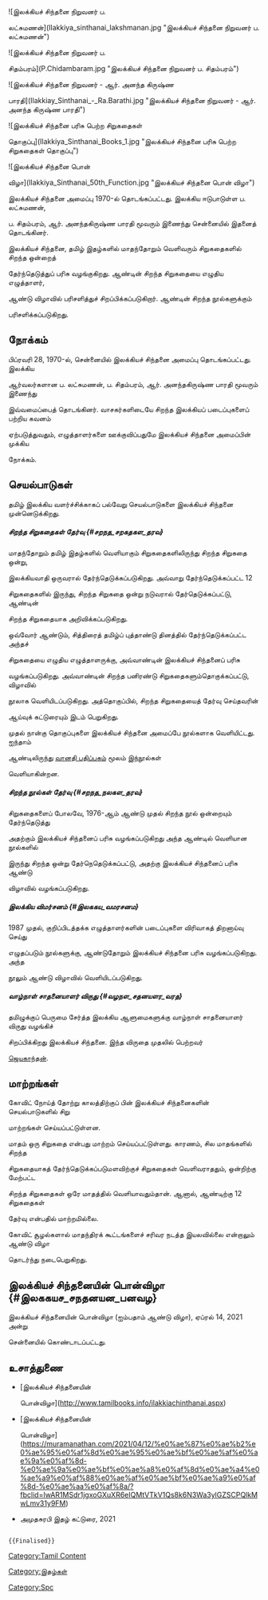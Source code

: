 ![இலக்கியச் சிந்தனை நிறுவனர் ப.
லட்சுமணன்](Ilakkiya_sinthanai_lakshmanan.jpg "இலக்கியச் சிந்தனை நிறுவனர் ப. லட்சுமணன்")
![இலக்கியச் சிந்தனை நிறுவனர் ப.
சிதம்பரம்](P.Chidambaram.jpg "இலக்கியச் சிந்தனை நிறுவனர் ப. சிதம்பரம்")
![இலக்கியச் சிந்தனை நிறுவனர் - ஆர். அனந்த கிருஷ்ண
பாரதி](Ilakkiay_Sinthanai_-_Ra.Barathi.jpg "இலக்கியச் சிந்தனை நிறுவனர் - ஆர். அனந்த கிருஷ்ண பாரதி")
![இலக்கியச் சிந்தனை பரிசு பெற்ற சிறுகதைகள்
தொகுப்பு](Ilakkiya_Sinthanai_Books_1.jpg "இலக்கியச் சிந்தனை பரிசு பெற்ற சிறுகதைகள் தொகுப்பு")
![இலக்கியச் சிந்தனை பொன்
விழா](Ilakkiya_Sinthanai_50th_Function.jpg "இலக்கியச் சிந்தனை பொன் விழா")
இலக்கியச் சிந்தனை அமைப்பு 1970-ல் தொடங்கப்பட்டது. இலக்கிய ஈடுபாடுள்ள ப. லட்சுமணன்,
ப. சிதம்பரம், ஆர். அனந்தகிருஷ்ண பாரதி மூவரும் இணைந்து சென்னையில் இதனைத் தொடங்கினர்.
இலக்கியச் சிந்தனை, தமிழ் இதழ்களில் மாதந்தோறும் வெளிவரும் சிறுகதைகளில் சிறந்த ஒன்றைத்
தேர்ந்தெடுத்துப் பரிசு வழங்குகிறது. ஆண்டின் சிறந்த சிறுகதையை எழுதிய எழுத்தாளர்,
ஆண்டு விழாவில் பரிசளித்துச் சிறப்பிக்கப்படுகிறார். ஆண்டின் சிறந்த நூல்களுக்கும்
பரிசளிக்கப்படுகிறது.

## நோக்கம்

பிப்ரவரி 28, 1970-ல், சென்னையில் இலக்கியச் சிந்தனை அமைப்பு தொடங்கப்பட்டது. இலக்கிய
ஆர்வலர்களான ப. லட்சுமணன், ப. சிதம்பரம், ஆர். அனந்தகிருஷ்ண பாரதி மூவரும் இணைந்து
இவ்வமைப்பைத் தொடங்கினர். வாசகர்களிடையே சிறந்த இலக்கியப் படைப்புகளைப் பற்றிய கவனம்
ஏற்படுத்துவதும், எழுத்தாளர்களை ஊக்குவிப்பதுமே இலக்கியச் சிந்தனை அமைப்பின் முக்கிய
நோக்கம்.

## செயல்பாடுகள்

தமிழ் இலக்கிய வளர்ச்சிக்காகப் பல்வேறு செயல்பாடுகளை இலக்கியச் சிந்தனை முன்னெடுக்கிறது.

##### சிறந்த சிறுகதைகள் தேர்வு {#சறநத_சறகதகள_தரவ}

மாதந்தோறும் தமிழ் இதழ்களில் வெளியாகும் சிறுகதைகளிலிருந்து சிறந்த சிறுகதை ஒன்று,
இலக்கியவாதி ஒருவரால் தேர்ந்தெடுக்கப்படுகிறது. அவ்வாறு தேர்ந்தெடுக்கப்பட்ட 12
சிறுகதைகளில் இருந்து, சிறந்த சிறுகதை ஒன்று நடுவரால் தேர்தெடுக்கப்பட்டு, ஆண்டின்
சிறந்த சிறுகதையாக அறிவிக்கப்படுகிறது.

ஒவ்வோர் ஆண்டும், சித்திரைத் தமிழ்ப் புத்தாண்டு தினத்தில் தேர்ந்தெடுக்கப்பட்ட அந்தச்
சிறுகதையை எழுதிய எழுத்தாளருக்கு, அவ்வாண்டின் இலக்கியச் சிந்தனைப் பரிசு
வழங்கப்படுகிறது. அவ்வாண்டின் சிறந்த பனிரண்டு சிறுகதைகளும்தொகுக்கப்பட்டு, விழாவில்
நூலாக வெளியிடப்படுகிறது. அத்தொகுப்பில், சிறந்த சிறுகதையைத் தேர்வு செய்தவரின்
ஆய்வுக் கட்டுரையும் இடம் பெறுகிறது.

முதல் நான்கு தொகுப்புகளை இலக்கியச் சிந்தனை அமைப்பே நூல்களாக வெளியிட்டது. ஐந்தாம்
ஆண்டிலிருந்து [வானதி பதிப்பகம்](வானதி_பதிப்பகம் "wikilink") மூலம் இந்நூல்கள்
வெளியாகின்றன.

##### சிறந்த நூல்கள் தேர்வு {#சறநத_நலகள_தரவ}

சிறுகதைகளைப் போலவே, 1976-ஆம் ஆண்டு முதல் சிறந்த நூல் ஒன்றையும் தேர்ந்தெடுத்து
அதற்கும் இலக்கியச் சிந்தனைப் பரிசு வழங்கப்படுகிறது அந்த ஆண்டில் வெளியான நூல்களில்
இருந்து சிறந்த ஒன்று தேர்நெதெடுக்கப்பட்டு, அதற்கு இலக்கியச் சிந்தனைப் பரிசு ஆண்டு
விழாவில் வழங்கப்படுகிறது.

##### இலக்கிய விமர்சனம் {#இலககய_வமரசனம}

1987 முதல், குறிப்பிடத்தக்க எழுத்தாளர்களின் படைப்புகளை விரிவாகத் திறனாய்வு செய்து
எழுதப்படும் நூல்களுக்கு, ஆண்டுதோறும் இலக்கியச் சிந்தனை பரிசு வழங்கப்படுகிறது. அந்த
நூலும் ஆண்டு விழாவில் வெளியிடப்படுகிறது.

##### வாழ்நாள் சாதனையாளர் விருது {#வழநள_சதனயளர_வரத}

தமிழுக்குப் பெருமை சேர்த்த இலக்கிய ஆளுமைகளுக்கு வாழ்நாள் சாதனையாளர் விருது வழங்கிச்
சிறப்பிக்கிறது இலக்கியச் சிந்தனை. இந்த விருதை முதலில் பெற்றவர்
[ஜெயகாந்தன்](ஜெயகாந்தன் "wikilink").

## மாற்றங்கள்

கோவிட் நோய்த் தோற்று காலத்திற்குப் பின் இலக்கியச் சிந்தனைகளின் செயல்பாடுகளில் சிறு
மாற்றங்கள் செய்யப்பட்டுள்ளன.

மாதம் ஒரு சிறுகதை என்பது மாற்றம் செய்யப்பட்டுள்ளது. காரணம், சில மாதங்களில் சிறந்த
சிறுகதையாகத் தேர்ந்தெடுக்கப்படுமளவிற்குச் சிறுகதைகள் வெளிவராததும், ஒன்றிற்கு மேற்பட்ட
சிறந்த சிறுகதைகள் ஒரே மாதத்தில் வெளியாவதும்தான். ஆனால், ஆண்டிற்கு 12 சிறுகதைகள்
தேர்வு என்பதில் மாற்றமில்லை.

கோவிட் சூழல்களால் மாதந்திரக் கூட்டங்களைச் சரிவர நடத்த இயலவில்லை என்றாலும் ஆண்டு விழா
தொடர்ந்து நடைபெறுகிறது.

## இலக்கியச் சிந்தனையின் பொன்விழா {#இலககயச_சநதனயன_பனவழ}

இலக்கியச் சிந்தனையின் பொன்விழா (ஐம்பதாம் ஆண்டு விழா), ஏப்ரல் 14, 2021 அன்று
சென்னையில் கொண்டாடப்பட்டது.

## உசாத்துணை

-   [இலக்கியச் சிந்தனையின்
    பொன்விழா](http://www.tamilbooks.info/ilakkiachinthanai.aspx)
-   [இலக்கியச் சிந்தனையின்
    பொன்விழா](https://muramanathan.com/2021/04/12/%e0%ae%87%e0%ae%b2%e0%ae%95%e0%af%8d%e0%ae%95%e0%ae%bf%e0%ae%af%e0%ae%9a%e0%af%8d-%e0%ae%9a%e0%ae%bf%e0%ae%a8%e0%af%8d%e0%ae%a4%e0%ae%a9%e0%af%88%e0%ae%af%e0%ae%bf%e0%ae%a9%e0%af%8d-%e0%ae%aa%e0%af%8a/?fbclid=IwAR1MSdr1jgxoGXuXR6eIQMtVTkV1Qs8k6N3Wa3ylGZSCPQlkMwLmv31y9FM)
-   அமுதசுரபி இதழ் கட்டுரை, 2021

```{=mediawiki}
{{Finalised}}
```
[Category:Tamil Content](Category:Tamil_Content "wikilink")
[Category:இதழ்கள்](Category:இதழ்கள் "wikilink")
[Category:Spc](Category:Spc "wikilink")
